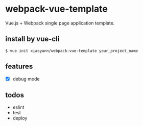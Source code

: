 # webpack-vue-template

Vue.js + Webpack single page application template.

## install by vue-cli

```
$ vue init xiaoyann/webpack-vue-template your_project_name
```

## features

- [x] debug mode

## todos

* eslint
* test
* deploy
